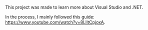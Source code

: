 This project was made to learn more about Visual Studio and .NET.

In the process, I mainly followed this guide: https://www.youtube.com/watch?v=8LlitCpjoxA.
